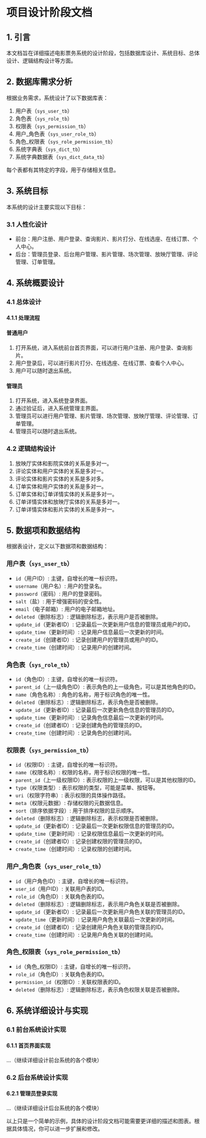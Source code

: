 # 项目设计阶段文档

## 1. 引言

本文档旨在详细描述电影票务系统的设计阶段，包括数据库设计、系统目标、总体设计、逻辑结构设计等方面。

## 2. 数据库需求分析

根据业务需求，系统设计了以下数据库表：

1. 用户表（`sys_user_tb`）
2. 角色表（`sys_role_tb`）
3. 权限表（`sys_permission_tb`）
4. 用户_角色表（`sys_user_role_tb`）
5. 角色_权限表（`sys_role_permission_tb`）
6. 系统字典表（`sys_dict_tb`）
7. 系统字典数据表（`sys_dict_data_tb`）

每个表都有其特定的字段，用于存储相关信息。

## 3. 系统目标

本系统的设计主要实现以下目标：

### 3.1 人性化设计

- 前台：用户注册、用户登录、查询影片、影片打分、在线选座、在线订票、个人中心。
- 后台：管理员登录、后台用户管理、影片管理、场次管理、放映厅管理、评论管理、订单管理。

## 4. 系统概要设计

### 4.1 总体设计

#### 4.1.1 处理流程

#### 普通用户

1. 打开系统，进入系统前台首页界面，可以进行用户注册、用户登录、查询影片。
2. 用户登录后，可以进行影片打分、在线选座、在线订票、查看个人中心。
3. 用户可以随时退出系统。

#### 管理员

1. 打开系统，进入系统登录界面。
2. 通过验证后，进入系统管理主界面。
3. 管理员可以进行用户管理、影片管理、场次管理、放映厅管理、评论管理、订单管理。
4. 管理员可以随时退出系统。

### 4.2 逻辑结构设计

1. 放映厅实体和影院实体的关系是多对一。
2. 评论实体和用户实体的关系是多对一。
3. 评论实体和影片实体的关系是多对多。
4. 订单实体和用户实体的关系是多对一。
5. 订单实体和订单详情实体的关系是多对一。
6. 订单详情实体和放映厅实体的关系是多对一。
7. 订单详情实体和影片实体的关系是多对一。

## 5. 数据项和数据结构

根据表设计，定义以下数据项和数据结构：


### 用户表（`sys_user_tb`）

- `id`（用户ID）: 主键，自增长的唯一标识符。
- `username`（用户名）: 用户的登录名。
- `password`（密码）: 用户的登录密码。
- `salt`（盐）: 用于增强密码的安全性。
- `email`（电子邮箱）: 用户的电子邮箱地址。
- `deleted`（删除标志）: 逻辑删除标志，表示用户是否被删除。
- `update_id`（更新者ID）: 记录最后一次更新用户信息的管理员或用户的ID。
- `update_time`（更新时间）: 记录用户信息最后一次更新的时间。
- `create_id`（创建者ID）: 记录创建用户的管理员或用户的ID。
- `create_time`（创建时间）: 记录用户的创建时间。

### 角色表（`sys_role_tb`）

- `id`（角色ID）: 主键，自增长的唯一标识符。
- `parent_id`（上一级角色ID）: 表示角色的上一级角色，可以是其他角色的ID。
- `name`（角色名称）: 角色的名称，用于标识角色的唯一性。
- `deleted`（删除标志）: 逻辑删除标志，表示角色是否被删除。
- `update_id`（更新者ID）: 记录最后一次更新角色信息的管理员的ID。
- `update_time`（更新时间）: 记录角色信息最后一次更新的时间。
- `create_id`（创建者ID）: 记录创建角色的管理员的ID。
- `create_time`（创建时间）: 记录角色的创建时间。

### 权限表（`sys_permission_tb`）

- `id`（权限ID）: 主键，自增长的唯一标识符。
- `name`（权限名称）: 权限的名称，用于标识权限的唯一性。
- `parent_id`（上一级权限ID）: 表示权限的上一级权限，可以是其他权限的ID。
- `type`（权限类型）: 表示权限的类型，可能是菜单、按钮等。
- `uri`（权限字符串）: 表示权限的具体操作路径。
- `meta`（权限元数据）: 存储权限的元数据信息。
- `sort`（排序依据字段）: 用于排序权限的显示顺序。
- `deleted`（删除标志）: 逻辑删除标志，表示权限是否被删除。
- `update_id`（更新者ID）: 记录最后一次更新权限信息的管理员的ID。
- `update_time`（更新时间）: 记录权限信息最后一次更新的时间。
- `create_id`（创建者ID）: 记录创建权限的管理员的ID。
- `create_time`（创建时间）: 记录权限的创建时间。

### 用户_角色表（`sys_user_role_tb`）

- `id`（用户角色ID）: 主键，自增长的唯一标识符。
- `user_id`（用户ID）: 关联用户表的ID。
- `role_id`（角色ID）: 关联角色表的ID。
- `deleted`（删除标志）: 逻辑删除标志，表示用户角色关联是否被删除。
- `update_id`（更新者ID）: 记录最后一次更新用户角色关联的管理员的ID。
- `update_time`（更新时间）: 记录用户角色关联最后一次更新的时间。
- `create_id`（创建者ID）: 记录创建用户角色关联的管理员的ID。
- `create_time`（创建时间）: 记录用户角色关联的创建时间。

### 角色_权限表（`sys_role_permission_tb`）

- `id`（角色_权限ID）: 主键，自增长的唯一标识符。
- `role_id`（角色ID）: 关联角色表的ID。
- `permission_id`（权限ID）: 关联权限表的ID。
- `deleted`（删除标志）: 逻辑删除标志，表示角色权限关联是否被删除。

## 6. 系统详细设计与实现

### 6.1 前台系统设计实现

#### 6.1.1 首页界面实现

...（继续详细设计前台系统的各个模块）

### 6.2 后台系统设计实现

#### 6.2.1 管理员登录实现

...（继续详细设计后台系统的各个模块）

以上只是一个简单的示例，具体的设计阶段文档可能需要更详细的描述和图表。根据具体情况，你可以进一步扩展和修改。